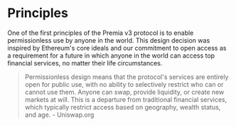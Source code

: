 # Principles

One of the first principles of the Premia v3 protocol is to enable permissionless use by anyone in the world. This design decision was inspired by Ethereum's core ideals and our commitment to open access as a requirement for a future in which anyone in the world can access top financial services, no matter their life circumstances.

> Permissionless design means that the protocol's services are entirely open for public use, with no ability to selectively restrict who can or cannot use them. Anyone can swap, provide liquidity, or create new markets at will. This is a departure from traditional financial services, which typically restrict access based on geography, wealth status, and age. - Uniswap.org
